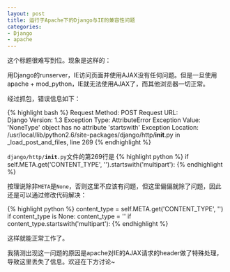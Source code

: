 ```yaml
---
layout: post
title: 运行于Apache下的Django与IE的兼容性问题
categories:
- Django
- apache
---
```

这个标题很难写到位。现象是这样的：

用Django的runserver，IE访问页面并使用AJAX没有任何问题。但是一旦使用apache \+ mod\_python，IE就无法使用AJAX了，而其他浏览器一切正常。

经过抓包，错误信息如下：

{% highlight bash %}
Request Method: POST 
Request URL:  
Django Version: 1.3 
Exception Type: AttributeError 
Exception Value: 'NoneType' object has no attribute 'startswith' 
Exception Location: /usr/local/lib/python2.6/site-packages/django/http/__init__.py in _load_post_and_files, line 269
{% endhighlight %}

<code>django/http/__init__.py</code>文件的第269行是
{% highlight python %}
if self.META.get('CONTENT_TYPE', '').startswith('multipart'):
{% endhighlight %}

按理说除非<code>META</code>是<code>None</code>，否则这里不应该有问题，但这里偏偏就除了问题，因此还是可以通过修改代码解决：

{% highlight python %}
content_type = self.META.get('CONTENT_TYPE', '')
if content_type is None: content_type = ''
if content_type.startswith('multipart'):
{% endhighlight %}

这样就能正常工作了。

我猜测出现这一问题的原因是apache对IE的AJAX请求的header做了特殊处理，导致这里丢失了信息。欢迎在下方讨论~
